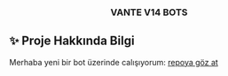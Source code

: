 <p align="center">
  <h3 align="center">VANTE V14 BOTS</h3>
</p>

## ✨ Proje Hakkında Bilgi

Merhaba yeni bir bot üzerinde calışıyorum: [repoya göz at](https://github.com/kaanxsrd/public-bots)
